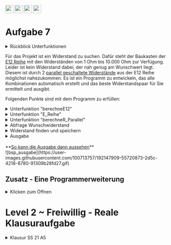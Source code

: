 <a href="https://github.com/hshf1/VorlesungC/discussions"><img src="https://img.shields.io/badge/Allgemein-Q%26A-informational?logo=github" height="25"/></a>
<a href="https://github.com/hshf1/VorlesungC/discussions/categories/02_übungsaufgaben"><img src="https://img.shields.io/badge/Übungsaufgaben-Q%26A-informational?logo=c" height="25"/></a>
<a href="https://github.com/hshf1/VorlesungC/discussions/12"><img src="https://img.shields.io/badge/Aufgabe_bewerten-red?logo=c" height="25"/></a>
<a href="https://moodle.hs-hannover.de/course/view.php?id=20976"><img src="https://img.shields.io/badge/Quizfragen-orange?logo=c" height="25"/></a>

# Aufgabe 7

<details>
<summary>Rückblick Unterfunktionen</summary>
  
Unterfunktionen sind immer dann sehr hilfreich, wenn sie eine Aufgabe erfüllen, welche mehrfach benötigt wird. (z.B. in Schleifen) Was ist für die Unterfunktion notwendigß Welchen Rückgabe-Typ soll die Funktion haben, welche und wie viele Parameter muss der Unterfunktion übergeben werden? Es kann nur ein Wert zurückgegeben werden!
  
  ```C
  int berechneSumme(int Zahl1, int Zahl2){ 
    /* Die Unterfunktion ist vom Typen Int und bekommt zwei Integerwerte übergeben.
    Diese heißen für die Unterfunktion Zahl1 und Zahl2
    Im Hauptprogramm können die Werte andere Namen haben(s.u.)! */
    int Summe;                // Nur für die Unterfunktion wird eine weitere Variable mit dem Namen Summe angelegt
    Summe = Zahl1 + Zahl2;    // In Summe wird das Ergebnis aus Zahl1 plus Zahl2 gespeichert
    return Summe;             // Die Zahl aus Summe ist der Rückgabewert
  }
  
  int main (){
  
  int ZahlA = 5;
  int ZahlB = 12;
  int ZahlC;
  
  ZahlC = berechneSumme(ZahlA, ZahlB);
  /*ZahlC wird der Rückgabewert aus der Unterfunktion berechneSumme() zugewiesen.
    ZahlA aus dem Hauptprogramm heißt für die Unterfunktion Zahl1 und ZahlB ist Zahl2.
    Wichtig ist, dass die Datentypen übereinstimmen, sonst kommt es zu Fehlern.*/
  
  }
  ```

</details>

Für das Projekt ist ein Widerstand zu suchen. Dafür steht der Baukasten der [E12 Reihe](https://de.wikipedia.org/wiki/E-Reihe) mit den Widerständen von 1 Ohm bis 10.000 Ohm zur Verfügung. Leider ist kein Widerstand dabei, der nah genug am Wunschwert liegt. Diesem ist durch 2 [parallel geschaltete Widerstände](https://studyflix.de/elektrotechnik/parallelschaltung-widerstand-4533) aus der E12 Reihe möglichst nahezukommen. Es ist ein Programm zu entwickeln, das alle Kombinationen automatisch erstellt und das beste Widerstandspaar für Sie ermittelt und ausgibt.<br />

Folgenden Punkte sind mit dem Programm zu erfüllen:  

<details>
  <summary>Unterfunktion "berechneE12"</summary>
<br />
Die Unterfunktion "berechneE12" soll zu der Widerstandsnummer den passenden Widerstandswert zurück geben.
 
         Beispiel: 
         float Wid = berechneE12(3); // Wid sollte nun den Wert 1.77828 enthalten

<details>
  <summary>Info - E12 Reihe</summary>
 
 Die E12-Reihe ist eine Widerstandsreihe, welche eine logarithmische Verteilung aufweist.
 Sie hat pro Dekade 12 Widerstandswerte, die sich von Dekade zu Dekade lediglich um den Faktor 10 unterscheiden. Die angegebene Formel im Link reicht aus um alle Widerstände in richtiger Reihenfolge bis 10000 Ohm zu berechnen. (Sie müssen sich mit Dekaden nicht weiter beschäftigen)
 Wie sich die E12-Reihe berechnen lässt, kann unter dem Wikipedia-Link nachgelesen werden.
 
 Wiki:
 https://de.wikipedia.org/wiki/E-Reihe
 
 Beachten Sie das die realen E12-Werte leicht vom Formelergebnis abweichen. ***Nutzen Sie Ihr Formelergebnis als gute Näherung!***
</details>

<details>
<summary>Tipp - E12 Reihe</summary>

Es kann die Funktion pow() mit 10 hoch i/12 verwendet werden. pow() befindet sich in der math.h Bibliothek.
>float Wid = pow(10, i/12) // i ist eine Variable in diesem Fall
>

 </details>
  <br />
  </details>

<details>
  <summary>Unterfunktion "E_Reihe"</summary>
<br />
Mit der Unterfunktion "E_Reihe" ist die E12 Reihe bis 10.000 Ohm auszurechen und tabellarisch auszugeben. 

         Beispiel: 
         Nr: 1 Widerstand:      1.0
         Nr: 2 Widerstand:      1.2
         Nr: 3 Widerstand:      1.5
         usw. 
         Es ist mit einer Nachkommastelle und einer Feldweite von 8 Zeichen auszugeben. (%8.1f)
         Dabei ist die Berechnung mittels der Unterfunktion "berechneE12" durchzuführen.
         Wieviele Widerstände gibt es kleiner/gleich 10.000 Ohm?
      
<br />
</details>

<details>
  <summary>Unterfunktion "berechneR_Parallel"</summary>
<br />
In der Unterfunktion "berechneR_Parallel" sind die Parallelwiderstände zu berechnen und das Ergebnis zurückzugeben.

        Beispiel:
        float Wid = berechneR_Parallel(500,1000);  // Wid sollte nun den Wert 333.33333 enthalten
          
  <details>
  <summary>Tipp - Berechnung einer Parallelschaltung</summary>
  
  Die Parallelschaltung kann durch 
  
  >(R1*R2)/(R1+R2)
  >
 
   realisiert werden.
  
  </details>
<br />
</details>

<details>
  <summary>Abfrage Wunschwiderstand</summary>
<br />
In der Hauptfunktion oder in einer Unterfunktion ist der Wunschwiderstand vom Nutzer abzufragen und einzulesen.
<br />
</details>

<details>
  <summary>Widerstand finden und speichern</summary>
<br />
In der Hauptfunktion oder in einer Unterfunktion ist eine Suche nach der besten Kombination von Widerständen zu erstellen, um dem Wunschwiderstand nahe zu kommen. Dazu ist jede Kombination von 2 Widerständen aus der E12 Reihe bis 10.000 Ohm zu prüfen und zu errechnen, wie nahe diese am Wunschwiderstand liegt. 
 
        Beispiel Algorithmus: 
        Nutzer gibt 3 Ohm ein.
        1) Parallelwiderstand Widerstand 0 (1 Ohm) und Widerstand 0 (1 Ohm).   Ergebnis: 0.5 Ohm.  Abstand zum Ziel: 2.5 Ohm.  Beste Näherung bisher: Speichern! 
        2) Parallelwiderstand Widerstand 0 (1 Ohm) und Widerstand 1 (1.2 Ohm). Ergebnis: 0.55 Ohm. Abstand zum Ziel: 2.45 Ohm. Beste Näherung bisher: Speichern!
        3) Parallelwiderstand Widerstand 0 (1 Ohm) und Widerstand 2 (1.5 Ohm). Ergebnis: 0.6 Ohm. Abstand zum Ziel: 2.4 Ohm.   Beste Näherung bisher: Speichern!
        ....
        ?) Parallelwiderstand Widerstand 1 (1.2 Ohm) und Widerstand 1 (1.2 Ohm). Ergebnis: 0.6 Ohm.  Abstand zum Ziel: 2.4 Ohm. 
        ?) Parallelwiderstand Widerstand 1 (1.2 Ohm) und Widerstand 2 (1.5 Ohm). Ergebnis: 0.66 Ohm. Abstand zum Ziel: 2.34 Ohm. 
        usw.
  
**Hinweis:** Sie brauchen eine doppelte For-Schleife um jede Kombination zu erstellen. Speichern Sie die Kombination mit der kleinsten Differenz zum Wunschwiderstand in einer Variablen ab! 

<details>
  <summary>Tipp - Widerstandskombinationen berechen</summary>

Um alle Widerstandskombinationen zu berechnen, kann eine doppelte for-Schleife verwendet werden.
  
  Beispiel:
  
    int i=0;              //Schleifenvariable
    int k=0;
    int Ergebnis=0;
    float Wid1, Wid2;     //Widerstaende
   
    // Doppelte for-Schleife mit den Schleifenvariablen i und k
    for(i=0; i<4; i++){
   
       for(k=0; k<4; k++){
     
        Wid1 = berechneE12(i); 
        Wid2 = berechneE12(k); 
        printf("Lieber Studierender: Ist die Kombination aus %f und %f die beste?", Wid1, Wid2); 
       
      }
     }

Die erste For-Schleife ist die "äußere" Schleife mit Schleifenvariable i. In dieser ist eine zweite Schleife mit der Schleifenvariable k enthalten.
Die äußere Schleife startet. Variable i wird auf 0 gesetzt. Zunächst wird die innere "k"-Schleife 4 Mal durchlaufen. Dann erhöht die äußere i-Schleife i um 1 und dann wird wieder wird die innere k-Schleife 4 Mal durchlaufen. 
Dies wird wiederholt bis soviel Variable i als auch Variable k den Wert 4 erreicht haben. 

</details>

<details>
 <summary>Tipp - Widerstand speichern</summary>
  
   Prüfen Sie in jedem Schleifendurchlauf, ob die Kombination der zwei aktuellen Widerstände die bisher beste ist. Bilden Sie dazu die Differenz zwischen aktuellen Parallelwiderstand und Wunschwiderstand. Prüfen Sie mit einer IF-Abdfrage, ob diese Differenz kleiner ist als alle sonstigen bisher gefundenen. Wenn dem so ist, dann speichern Sie sowohl diesen Differenzwert und auch die beiden aktuellen Widerstände in eigenen Variablen ab. 
   Ist der passendste Widerstand gefunden, kann der Zähler gespeichert und als Rückgabewert übergeben werden.
  
   Überprüfen Sie auch, ob die Differenz negativ ist. (20 Ohm kleiner als der gesuchte Widerstand ist besser als 50 Ohm größer!) Eine Multiplikation mit -1 kann Ihre Differenz wieder positiv machen. 

  </details>
<br />
</details>

<details>
  <summary>Ausgabe</summary>
<br />
Die beste gefundene Kombination von Widerständen ist auszugeben. Die Abweichung in Ohm und Prozent vom Wunschwert ist zu ermitteln und auszugeben.
<br />
</details>
<br />
**<ins>So kann die Ausgabe dann aussehen</ins>**
<br />
![bsp_ausgabe](https://user-images.githubusercontent.com/100713757/192147909-55720873-2d5c-4218-8780-91309b28fd27.gif)

  
## Zusatz - Eine Programmerweiterung

<details>
 <summary>Klicken zum Öffnen</summary>
  
**Zusatz Teil 1**
  
Das bisherige Programm hat einen Nachteil. Wenn der Nutzer einen Widerstand, wie z.B. 1000 Ohm als Wunschwert angibt, dann versucht das Programm diesen als Kombination von zwei Widerständen zu erzeugen. Das Ergebnis ist jedoch schlechter, als hätte es einfach nur den einen Widerstand (1000 Ohm) aus der E12 Reihe genommen. Das Programm ist so zu erweitern, dass auch geprüft wird, ob ein einzelner Widerstand der E12 Reihe ein noch besseres Ergebnis erzeugt, als die Kombination von zweien. 

### Weiterer Zusatzteil für noch mehr C-Expertise & Gehirntraining 
<details>
 <summary>Klicken zum Öffnen</summary>
  
 **Zusatz Teil2**
  
 Es dürfen nun 3 Widerstände für den gesuchten Widerstand genutzt und **beliebig** angeordnet werden.
 
 Das Programm ist nun so umzuschreiben, dass die gegebene E12 Reihe den gesuchten Widerstand aus allen möglichen Kombinationen (Parallel und Reihe) die beste Kombination berechnet. Die Widerstandswerte und die verwendete Kombination sind am Ende auf dem Bildschirm auszugeben.

 Das Programm ist mit einem Widerstand von 3542.58 Ohm zu testen, welcher wieder über die Tastatur eingegeben werden soll.
 Das Programm sollte z.B. folgendes raus finden: Bester Wert 3542.77 Ohm (Widerstand 1 || 2 + 3) 
  
 Welche Werte haben diese 3 Widerstände dann? 
   
 </details>
  </details>

# Level 2 ~ Freiwillig - Reale Klausuraufgabe
<details>
 <summary>Klausur SS 21 A5</summary>
  Klausur SS 21 (Aufgabe 5)   - Eine weitere Übungsaufgabe zur doppelte FOR-Schleife ist diese ganz reale Klausuraufgabe: 
  
  Sie haben in ihrer Firma ein Lager mit 7 Stangen unterschiedlicher Länge. Ein Kunde möchte 2 Stangen kaufen, welche in ihrer Gesamtlänge (also beide Längen addiert) möglichst auf eine von ihm angegebene Wunschlänge kommt. Ziel ist ein Programm, welches Ihnen die bestmögliche Kombination von Stangen ermittelt und ausgibt, wie nah sie damit an die angegebene Wunschlänge kommen. Befolgen Sie die Anweisungen in den Kommentaren im Programm. Überall wo "....." steht müssen Sie etwas programmieren. Sie können das ganze zur besseren übersicht auch  einfach in VSC kopieren.
  
  Teil a)
  ``` C 
  //Geben Sie nötige #include Anweisungen an
  .....
  
  /* Deklaration eines Lagers als ein globales Feld(Array) mit 7 Werten mit dem Namen "aLager".
  Dieses Lager enthält Stangen mit folgenden Längen in Metern: 1,1   2,2   3,3   4,4   5,5   6,6   7,7
  initialisieren Sie ihr Array entsprechend.  */
  .....
  
  int main(){
  // Deklarieren und Initialisieren Sie passende Variablen, wenn Sie diese brauchen.
  .....
  
  printf("Geben Sie die gesuchte Wunschlaenge von 2 Stangen ein:");
  //Lesen Sie diese (Fließkommazahl) über die Tastatur in eine Variable ein.
  .....
  
  /*Berechnen Sie mit einer For-Schleife die gesamte Länge des Stangenmaterials und geben Sie diese
  auf dem Bildschirm mit 2 Nachkommastellen aus.(Aufsummierung aller Elemente) */
  .....
  
  /*Nutzen Sie die vorliegende doppelte for-Schleife, um jede mögliche Kombination von zwei Stangen
  aus den Lagern einmal aufzuaddieren und diese mit der Wunschlänge zu vergleichen. Suchen Sie nach
  der besten Kombination und speichern Sie Position der am besten passenden Stangenelemente und die
  gefundene Länge dieser Lösung ab.  */
  
  
  int x, y;       //Schleifenvariablen für die Lagerplätzeint
  xBest = -1;     //Speichern Sie hier Ihre gefundenen besten Lagerplaetzeint
  yBest = -1;
  float fDiffBest = 1000.0; //Speichern Sie in dieser Variable den kleinsten
                            //gefundenen Abstand zwischen Wunschlänge und Länge der beiden Stangen
  
  //Deklarieren Sie weitere Variablen, wenn Sie diese brauchen
  
  for (x = 0; x < 7; x++){
                    for (y = 0; y < 7; y++){
  //Programmieren Sie einen Schutz, derverhindert, dass zwei gleiche Lagerplätze verglichen werden (x=y)
  .....
  
  //Bilden Sie die Summe der beiden Lagerplätze
  .....
  
  //Bilden Sie die Differenz von Wunschlänge und gefundener Länge
  .....
  
  //Berücksichtigen sie, dass die Differenz auch negativ werden kann
  .....
  
  //Speichern Sie die Kombination ab, wenn Siedie bisher beste ist
  .....
  
  }
 }
  //Tragen Sie die Variablen richtig in die printf-Funktionein
  printf("Stange aus Lager %d und Stange aus Lager %d kommen mit Gesamtlaenge %f am naehesten an den Wunschwert heran.\n",.....
  

  //Geben Sie den Abstand zur Wunschlänge auf dem Bildschirm aus
  .....
}
```
  
  
  
Teil b)
  Schreiben Sie eine Funktion ```zeigeLagerdaten```, welche als Übergabewert das Feld bekommt. Geben Sie die Lagerplätze 1-7 auf dem Bildschirm aus. Berechnen Sie auch die durchschnittliche Stangenlänge(Durchschnitt aller Längen im Lager)und geben Sie diese ebenfalls aus. Diesen Wert soll die Funktion auch zurückgeben. 
  
  
  
  Teil c)
  Schreiben Sie eine Funktion tauscheLagerPlatz. Diese erhält das Feld und zwei Lagerplätze als Übergabewert. Die Stangenlängen an diesen zwei Plätzen sind zu tauschen. (Im Array an den übergebenen Positionen die Werte tauschen
  
   </details>
